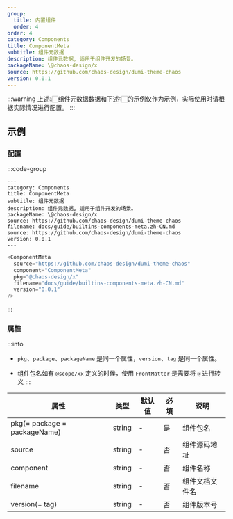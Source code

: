 ```yaml
---
group:
  title: 内置组件
  order: 4
order: 4
category: Components
title: ComponentMeta
subtitle: 组件元数据
description: 组件元数据, 适用于组件开发的场景。
packageName: \@chaos-design/x
source: https://github.com/chaos-design/dumi-theme-chaos
version: 0.0.1
---
```


:::warning
上述👆🏻组件元数据数据和下述👇🏻的示例仅作为示例，实际使用时请根据实际情况进行配置。
:::

## 示例

<ComponentMeta
  source="https://github.com/chaos-design/dumi-theme-chaos"
  component="ComponentMeta"
  pkg="@chaos-design/x"
  filename="docs/guide/builtins-components-meta.zh-CN.md"
  version="0.0.1"
/>

### 配置

:::code-group

```md{2-9} [Component.md FrontMatter配置]
---
category: Components
title: ComponentMeta
subtitle: 组件元数据
description: 组件元数据, 适用于组件开发的场景。
packageName: \@chaos-design/x
source: https://github.com/chaos-design/dumi-theme-chaos
filename: docs/guide/builtins-components-meta.zh-CN.md
source: https://github.com/chaos-design/dumi-theme-chaos
version: 0.0.1
---
```

```ts [Component.md 组件配置]
<ComponentMeta
  source="https://github.com/chaos-design/dumi-theme-chaos"
  component="ComponentMeta"
  pkg="@chaos-design/x"
  filename="docs/guide/builtins-components-meta.zh-CN.md"
  version="0.0.1"
/>
```

:::

### 属性

:::info

- `pkg`、`package`、`packageName` 是同一个属性，`version`、`tag` 是同一个属性。

- 组件包名如有 `@scope/xx` 定义的时候，使用 `FrontMatter` 是需要将 `@` 进行转义
  :::

| 属性                         | 类型   | 默认值 | 必填 | 说明           |
| ---------------------------- | ------ | ------ | ---- | -------------- |
| pkg(= package = packageName) | string | -      | 是   | 组件包名       |
| source                       | string | -      | 否   | 组件源码地址   |
| component                    | string | -      | 否   | 组件名称       |
| filename                     | string | -      | 否   | 组件文档文件名 |
| version(= tag)               | string | -      | 否   | 组件版本号     |
